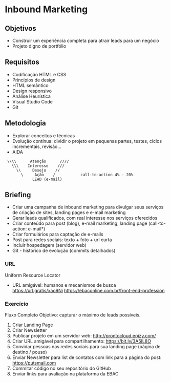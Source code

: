 # Inbound Marketing

## Objetivos
- Construir um experiência completa para atrair leads para um negócio
- Projeto digno de portfólio

## Requisitos
- Codificação HTML e CSS
- Princípios de design
- HTML semântico
- Design responsivo
- Análise Heurística 
- Visual Studio Code
- Git 

## Metodologia
- Explorar conceitos e técnicas
- Evolução contínua: dividir o projeto em pequenas partes, testes, ciclos incrementais, revisão...
- AIDA
```
 \\\\      Atenção      ////
   \\\    Interesse    ///
     \\     Desejo    //
       \     Ação    /           call-to-action 4% - 20%
            LEAD (e-mail)
```
## Briefing
- Criar uma campanha de inbound marketing para divulgar seus serviços de criação de sites, landing pages e e-mail marketing
- Gerar leads qualificados, com real interesse nos serviços oferecidos
- Criar conteúdo para post (blog), e-mail marketing, landing page (call-to-action: e-mail*)
- Criar formulários para captação de e-mails
- Post para redes sociais: texto + foto + url curta
- Incluir hospedagem (servidor web) 
- Git - histórico de evolução (commits detalhados)

### URL
Uniform Resource Locator

- URL amigável: humanos e mecanismos de busca
https://url.gratis/xao9Ni 
https://ebaconline.com.br/front-end-profession

### Exercício
Fluxo Completo
Objetivo: capturar o máximo de leads possíveis.

1. Criar Landing Page
2. Criar Newsletter
3. Publicar projeto em um servidor web: http://prontocloud.epizy.com/
4. Criar URL amigável para compartilhamento: https://bit.ly/3A5IL8O
5. Convidar pessoas nas redes sociais para sua landing page (página de destino / pouso)
6. Enviar Newsletter para list de contatos com link para a página do post: https://putsmail.com
7. Commitar código no seu repositório do GitHub
8. Enviar links para avaliação na plataforma da EBAC